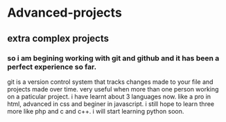 # Advanced-projects
## extra complex projects
### so i am begining working with git and github and it has been a perfect experience so far.
git is a version control system that tracks changes made to your file and projects made over time.
very useful when more than one person working on a paticular project.
i have learnt about 3 languages now. like a pro in html, advanced in css and beginer in javascript.
i still hope to learn three more like php and c and c++.
i will start learning python soon.
